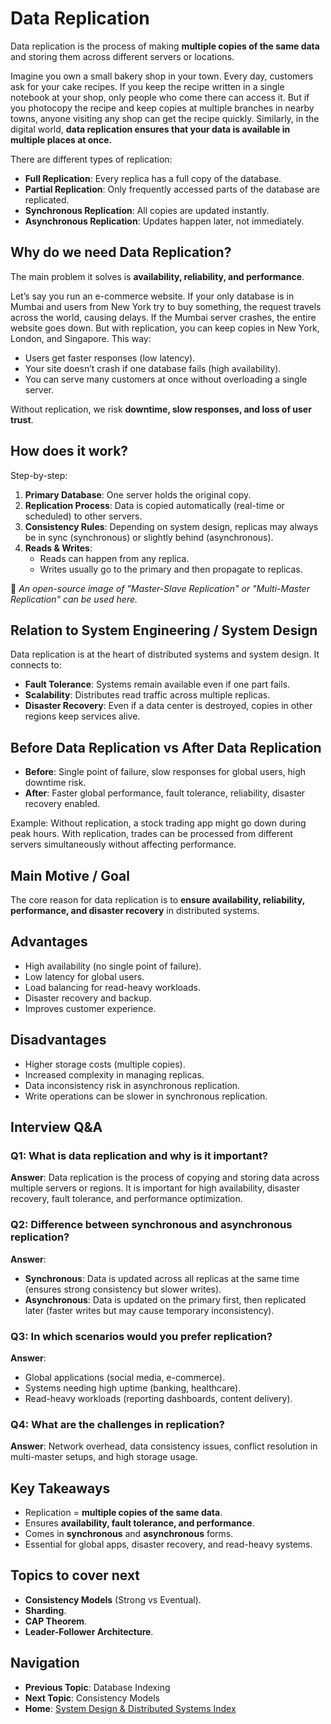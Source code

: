 # Data Replication

Data replication is the process of making **multiple copies of the same data** and storing them across different servers or locations.  

Imagine you own a small bakery shop in your town. Every day, customers ask for your cake recipes. If you keep the recipe written in a single notebook at your shop, only people who come there can access it. But if you photocopy the recipe and keep copies at multiple branches in nearby towns, anyone visiting any shop can get the recipe quickly. Similarly, in the digital world, **data replication ensures that your data is available in multiple places at once.**

There are different types of replication:  
- **Full Replication**: Every replica has a full copy of the database.  
- **Partial Replication**: Only frequently accessed parts of the database are replicated.  
- **Synchronous Replication**: All copies are updated instantly.  
- **Asynchronous Replication**: Updates happen later, not immediately.  



## Why do we need Data Replication?
The main problem it solves is **availability, reliability, and performance**.  

Let’s say you run an e-commerce website. If your only database is in Mumbai and users from New York try to buy something, the request travels across the world, causing delays. If the Mumbai server crashes, the entire website goes down. But with replication, you can keep copies in New York, London, and Singapore. This way:  
- Users get faster responses (low latency).  
- Your site doesn’t crash if one database fails (high availability).  
- You can serve many customers at once without overloading a single server.  

Without replication, we risk **downtime, slow responses, and loss of user trust**.  



## How does it work?
Step-by-step:  
1. **Primary Database**: One server holds the original copy.  
2. **Replication Process**: Data is copied automatically (real-time or scheduled) to other servers.  
3. **Consistency Rules**: Depending on system design, replicas may always be in sync (synchronous) or slightly behind (asynchronous).  
4. **Reads & Writes**:  
   - Reads can happen from any replica.  
   - Writes usually go to the primary and then propagate to replicas.  

📌 *An open-source image of "Master-Slave Replication" or "Multi-Master Replication" can be used here.*  



## Relation to System Engineering / System Design
Data replication is at the heart of distributed systems and system design. It connects to:  
- **Fault Tolerance**: Systems remain available even if one part fails.  
- **Scalability**: Distributes read traffic across multiple replicas.  
- **Disaster Recovery**: Even if a data center is destroyed, copies in other regions keep services alive.  



## Before Data Replication vs After Data Replication
- **Before**: Single point of failure, slow responses for global users, high downtime risk.  
- **After**: Faster global performance, fault tolerance, reliability, disaster recovery enabled.  

Example: Without replication, a stock trading app might go down during peak hours. With replication, trades can be processed from different servers simultaneously without affecting performance.  



## Main Motive / Goal
The core reason for data replication is to **ensure availability, reliability, performance, and disaster recovery** in distributed systems.  


## Advantages
- High availability (no single point of failure).  
- Low latency for global users.  
- Load balancing for read-heavy workloads.  
- Disaster recovery and backup.  
- Improves customer experience.  



## Disadvantages
- Higher storage costs (multiple copies).  
- Increased complexity in managing replicas.  
- Data inconsistency risk in asynchronous replication.  
- Write operations can be slower in synchronous replication.  



## Interview Q&A

### Q1: What is data replication and why is it important?  
**Answer**: Data replication is the process of copying and storing data across multiple servers or regions. It is important for high availability, disaster recovery, fault tolerance, and performance optimization.  

### Q2: Difference between synchronous and asynchronous replication?  
**Answer**:  
- **Synchronous**: Data is updated across all replicas at the same time (ensures strong consistency but slower writes).  
- **Asynchronous**: Data is updated on the primary first, then replicated later (faster writes but may cause temporary inconsistency).  

### Q3: In which scenarios would you prefer replication?  
**Answer**:  
- Global applications (social media, e-commerce).  
- Systems needing high uptime (banking, healthcare).  
- Read-heavy workloads (reporting dashboards, content delivery).  

### Q4: What are the challenges in replication?  
**Answer**: Network overhead, data consistency issues, conflict resolution in multi-master setups, and high storage usage.  



## Key Takeaways
- Replication = **multiple copies of the same data**.  
- Ensures **availability, fault tolerance, and performance**.  
- Comes in **synchronous** and **asynchronous** forms.  
- Essential for global apps, disaster recovery, and read-heavy systems.  



## Topics to cover next
- **Consistency Models** (Strong vs Eventual).  
- **Sharding**.  
- **CAP Theorem**.  
- **Leader-Follower Architecture**.  



## Navigation
- **Previous Topic**: Database Indexing  
- **Next Topic**: Consistency Models  
- **Home**: [System Design & Distributed Systems Index](../README.md)  
